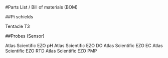 #Parts List / Bill of materials (BOM) 


##Pi schields

Tentacle T3


##Probes (Sensor)

Atlas Scientific EZO pH
Atlas Scientific EZO DO
Atlas Scientific EZO EC
Atlas Scientific EZO RTD
Atlas Scientific EZO PMP


